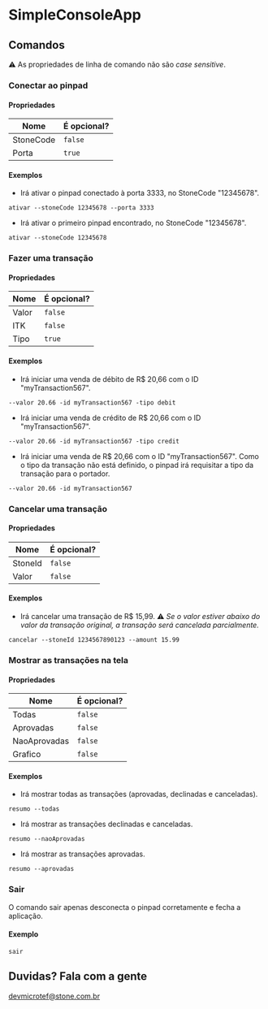 # SimpleConsoleApp

## Comandos

:warning: As propriedades de linha de comando não são _case sensitive_.

### Conectar ao pinpad

#### Propriedades

Nome | É opcional?
--- | ---
StoneCode | `false`
Porta | `true`

#### Exemplos

- Irá ativar o pinpad conectado à porta 3333, no StoneCode "12345678".

```
ativar --stoneCode 12345678 --porta 3333
```

- Irá ativar o primeiro pinpad encontrado, no StoneCode "12345678". 

```
ativar --stoneCode 12345678
```

### Fazer uma transação

#### Propriedades

Nome | É opcional?
--- | ---
Valor | `false`
ITK | `false`
Tipo | `true`

#### Exemplos

- Irá iniciar uma venda de débito de R$ 20,66 com o ID "myTransaction567".

```
--valor 20.66 -id myTransaction567 -tipo debit
```

- Irá iniciar uma venda de crédito de R$ 20,66 com o ID "myTransaction567".

```
--valor 20.66 -id myTransaction567 -tipo credit
```

- Irá iniciar uma venda de R$ 20,66 com o ID "myTransaction567". Como o tipo da transação não está definido, o pinpad irá requisitar a tipo da transação para o portador.

```
--valor 20.66 -id myTransaction567
```

### Cancelar uma transação

#### Propriedades

Nome | É opcional?
--- | ---
StoneId | `false`
Valor | `false`

#### Exemplos

- Irá cancelar uma transação de R$ 15,99. :warning: _Se o valor estiver abaixo do valor da transação original, a transação será cancelada parcialmente._

```
cancelar --stoneId 1234567890123 --amount 15.99
```

### Mostrar as transações na tela

#### Propriedades

Nome | É opcional?
--- | ---
Todas | `false`
Aprovadas | `false`
NaoAprovadas | `false`
Grafico | `false`

#### Exemplos

- Irá mostrar todas as transações (aprovadas, declinadas e canceladas).

```
resumo --todas
```

- Irá mostrar as transações declinadas e canceladas.

```
resumo --naoAprovadas
```

- Irá mostrar as transações aprovadas.

```
resumo --aprovadas
```

### Sair

O comando sair apenas desconecta o pinpad corretamente e fecha a aplicação.

#### Exemplo

```
sair
```

## Duvidas? Fala com a gente

[devmicrotef@stone.com.br](mailto:devmicrotef@stone.com.br)